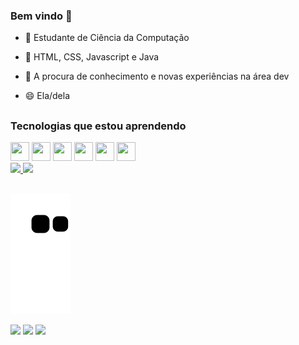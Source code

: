 ### Bem vindo 👋

- 🔭 Estudante de Ciência da Computação  
- 🌱 HTML, CSS, Javascript e Java
- 👯 A procura de conhecimento e novas experiências na área dev
- 😄 Ela/dela

  ##
  
 ### Tecnologias que estou aprendendo
 <div>
  <img src="https://cdn.jsdelivr.net/gh/devicons/devicon/icons/html5/html5-original.svg" width="30" height="30"/>
  <img src="https://cdn.jsdelivr.net/gh/devicons/devicon/icons/css3/css3-original.svg" width="30" height="30" />
  <img src="https://cdn.jsdelivr.net/gh/devicons/devicon/icons/javascript/javascript-original.svg" width="30" height="30"/>
  <img src="https://cdn.jsdelivr.net/gh/devicons/devicon/icons/nodejs/nodejs-original.svg" width="30" height="30" />
  <img src="https://cdn.jsdelivr.net/gh/devicons/devicon/icons/vuejs/vuejs-original.svg" width="30" height="30"/>
  <img src="https://cdn.jsdelivr.net/gh/devicons/devicon/icons/java/java-original.svg" width="30" height="30" />
</div>
 
 
<div>
<a href="https://github.com/myoui01">
<img height="180em" src="https://github-readme-stats.vercel.app/api/top-langs/?username=myoui01&layout=compact&langs_count=7&theme=dracula"/>
<img height="180em" src="https://github-readme-stats.vercel.app/api?username=myoui01&show_icons=true&theme=dracula&include_all_commits=true&count_private=true"/>
</div>
  
<br>
<div>
  
  ![Snake animation](https://github.com/rafaballerini/rafaballerini/blob/output/github-contribution-grid-snake.svg)
 
</div>


<div>
  <a href="https://instagram.com/seu-usuário-instagram-aqui" target="_blank"><img src="https://img.shields.io/badge/-Instagram-%23E4405F?style=for-the-badge&logo=instagram&logoColor=white" target="_blank"></a>
  <a href = "mailto:contato@seu-usuário-aqui"><img src="https://img.shields.io/badge/Gmail-D14836?style=for-the-badge&logo=gmail&logoColor=white" target="_blank"></a>
  <a href="https://www.linkedin.com/in/seu-usuário-linkedln-aqui" target="_blank"><img src="https://img.shields.io/badge/-LinkedIn-%230077B5?style=for-the-badge&logo=linkedin&logoColor=white" target="_blank"></a>   
</div>
